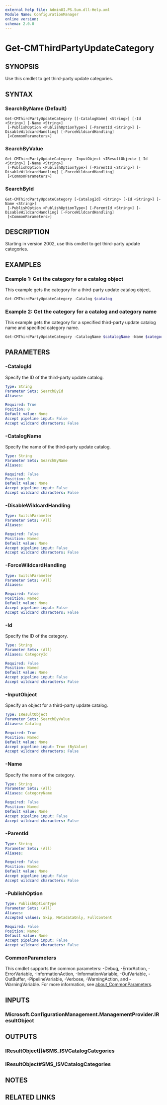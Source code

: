 ```yaml
---
external help file: AdminUI.PS.Sum.dll-Help.xml
Module Name: ConfigurationManager
online version:
schema: 2.0.0
---
```


# Get-CMThirdPartyUpdateCategory

## SYNOPSIS

Use this cmdlet to get third-party update categories.

## SYNTAX

### SearchByName (Default)
```
Get-CMThirdPartyUpdateCategory [[-CatalogName] <String>] [-Id <String>] [-Name <String>]
 [-PublishOption <PublishOptionType>] [-ParentId <String>] [-DisableWildcardHandling] [-ForceWildcardHandling]
 [<CommonParameters>]
```

### SearchByValue
```
Get-CMThirdPartyUpdateCategory -InputObject <IResultObject> [-Id <String>] [-Name <String>]
 [-PublishOption <PublishOptionType>] [-ParentId <String>] [-DisableWildcardHandling] [-ForceWildcardHandling]
 [<CommonParameters>]
```

### SearchById
```
Get-CMThirdPartyUpdateCategory [-CatalogId] <String> [-Id <String>] [-Name <String>]
 [-PublishOption <PublishOptionType>] [-ParentId <String>] [-DisableWildcardHandling] [-ForceWildcardHandling]
 [<CommonParameters>]
```

## DESCRIPTION

Starting in version 2002, use this cmdlet to get third-party update categories.

## EXAMPLES

### Example 1: Get the category for a catalog object

This example gets the category for a third-party update catalog object.

```powershell
Get-CMThirdPartyUpdateCategory -Catalog $catalog
```

### Example 2: Get the category for a catalog and category name

This example gets the category for a specified third-party update catalog name and specified category name.

```powershell
Get-CMThirdPartyUpdateCategory -CatalogName $catalogName -Name $categoryName
```

## PARAMETERS

### -CatalogId

Specify the ID of the third-party update catalog.

```yaml
Type: String
Parameter Sets: SearchById
Aliases:

Required: True
Position: 0
Default value: None
Accept pipeline input: False
Accept wildcard characters: False
```

### -CatalogName

Specify the name of the third-party update catalog.

```yaml
Type: String
Parameter Sets: SearchByName
Aliases:

Required: False
Position: 0
Default value: None
Accept pipeline input: False
Accept wildcard characters: False
```

### -DisableWildcardHandling

```yaml
Type: SwitchParameter
Parameter Sets: (All)
Aliases:

Required: False
Position: Named
Default value: None
Accept pipeline input: False
Accept wildcard characters: False
```

### -ForceWildcardHandling

```yaml
Type: SwitchParameter
Parameter Sets: (All)
Aliases:

Required: False
Position: Named
Default value: None
Accept pipeline input: False
Accept wildcard characters: False
```

### -Id

Specify the ID of the category.

```yaml
Type: String
Parameter Sets: (All)
Aliases: CategoryId

Required: False
Position: Named
Default value: None
Accept pipeline input: False
Accept wildcard characters: False
```

### -InputObject

Specify an object for a third-party update catalog.

```yaml
Type: IResultObject
Parameter Sets: SearchByValue
Aliases: Catalog

Required: True
Position: Named
Default value: None
Accept pipeline input: True (ByValue)
Accept wildcard characters: False
```

### -Name

Specify the name of the category.

```yaml
Type: String
Parameter Sets: (All)
Aliases: CategoryName

Required: False
Position: Named
Default value: None
Accept pipeline input: False
Accept wildcard characters: False
```

### -ParentId

```yaml
Type: String
Parameter Sets: (All)
Aliases:

Required: False
Position: Named
Default value: None
Accept pipeline input: False
Accept wildcard characters: False
```

### -PublishOption

```yaml
Type: PublishOptionType
Parameter Sets: (All)
Aliases:
Accepted values: Skip, MetadataOnly, FullContent

Required: False
Position: Named
Default value: None
Accept pipeline input: False
Accept wildcard characters: False
```

### CommonParameters

This cmdlet supports the common parameters: -Debug, -ErrorAction, -ErrorVariable, -InformationAction, -InformationVariable, -OutVariable, -OutBuffer, -PipelineVariable, -Verbose, -WarningAction, and -WarningVariable. For more information, see [about_CommonParameters](http://go.microsoft.com/fwlink/?LinkID=113216).

## INPUTS

### Microsoft.ConfigurationManagement.ManagementProvider.IResultObject

## OUTPUTS

### IResultObject[]#SMS_ISVCatalogCategories

### IResultObject#SMS_ISVCatalogCategories

## NOTES

## RELATED LINKS
